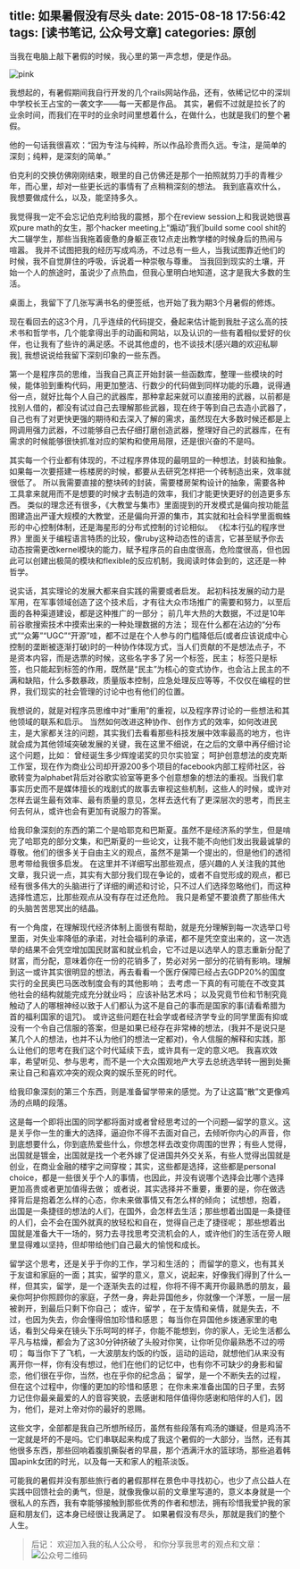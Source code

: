 title: 如果暑假没有尽头
date: 2015-08-18 17:56:42
tags: [读书笔记, 公众号文章]
categories: 原创
---

当我在电脑上敲下暑假的时候，我心里的第一声念想，便是作品。

<!--more-->

![pink](http://ww2.sinaimg.cn/large/c5ee78b5gw1ezbl7cbdq6j21kw0zkk6t.jpg)

我想起的，有暑假期间我自行开发的几个rails网站作品，还有，依稀记忆中的深圳中学校长王占宝的一袭文字——每一天都是作品。 其实，暑假不过就是拉长了的业余时间，而我们在平时的业余时间里想着什么，在做什么，也就是我们的整个暑假。

他的一句话我很喜欢：“因为专注与纯粹，所以作品珍贵而久远。专注，是简单的深刻；纯粹，是深刻的简单。”

伯克利的交换仿佛刚刚结束，眼里的自己仿佛还是那个一拍照就剪刀手的青稚少年，而心里，却对一些更长远的事情有了点稍稍深刻的想法。 我到底喜欢什么，我想要做成什么，以及，能坚持多久。 

我觉得我一定不会忘记伯克利给我的震撼，那个在review session上和我说她很喜欢pure math的女生，那个hacker meeting上“煽动”我们build some cool shit的大二辍学生，那些当我拖着疲惫的身躯正夜12点走出教学楼的时候身后的热闹与喧嚣。 我并不试图把我的经历写成鸡汤，不过总有一些人，当我试图靠近他们的时候，我不自觉屏住的呼吸，诉说着一种崇敬与尊重。 当我回到现实的土壤，开始一个人的旅途时，虽说少了点热血，但我心里明白地知道，这才是我大多数的生活。 

桌面上，我留下了几张写满书名的便签纸，也开始了我为期3个月暑假的修炼。 

现在看回去的这3个月，几乎连续的代码提交，叠起来估计能到我肚子这么高的技术书和哲学书，几个能拿得出手的动画和网站，以及认识的一些有着相似爱好的伙伴，也让我有了些许的满足感。不说其他虚的，也不谈技术[感兴趣的欢迎私聊我], 我想说说给我留下深刻印象的一些东西。

第一个是程序员的思维，当我自己真正开始封装一些函数库，整理一些模块的时候，能体验到重构代码，用更加整洁、行数少的代码做到同样功能的乐趣，说得通俗一点，就好比每个人自己的武器库，那种拿起来就可以直接用的武器，以前都是找别人借的，都没有试过自己去理解那些武器，现在终于等到自己去造小武器了，自己也有了对更快更强的期待和去深入了解的需求，虽然现在大多数时候还都是上网调用强力武器，不过能够自己去仔细打磨创造武器，整理好自己的武器库，在有需求的时候能够很快抓准对应的架构和使用局限，还是很兴奋的不是吗。 

其实每一个行业都有体现的，不过程序界体现的最明显的一种想法，封装和抽象。 如果每一次要搭建一栋楼房的时候，都要从去研究怎样把一个砖制造出来，效率就很低了。 所以我需要直接的整块砖的封装，需要楼房架构设计的抽象，需要各种工具拿来就用而不是想要的时候才去制造的效率，我们才能更快更好的创造更多东西。 类似的理念还有很多，《大教堂与集市》里面提到的开发模式是偏向按功能蓝图建造出严谨大规模的大教堂，还是偏向开源的集市，其实就和社会科学里面蜘蛛形的中心控制体制，还是海星形的分布式控制的讨论相似。 《松本行弘的程序世界》里面关于编程语言特质的比较，像ruby这种动态性的语言，它甚至赋予你去动态按需更改kernel模块的能力，赋予程序员的自由度很高，危险度很高，但也因此可以创建出极简的模块和flexible的反应机制，我阅读时体会到的，这还是一种哲学。

说实话，其实理论的发展大都来自实践的需要或者启发。 起初科技发展的动力是军用，在军事领域创造了这个技术后，才有往大众市场推广的需要和努力，以至后面的各种渠道建设，都是这种推广的一部分； 前几年大热的大数据，不过是10年前谷歌搜索技术中摸索出来的一种处理数据的方法； 现在什么都在沾边的“分布式”“众筹”“UGC”“开源”哇，都不过是在个人参与的门槛降低后(或者应该说成中心控制的垄断被逐渐打破)时的一种协作体现方式，当人们贡献的不是想法点子，不是资本内容，而是选票的时候，这些名字多了另一个标签，民主； 标签只是标签，也只能起到标签的作用，既然是“民主”为核心的变式协作，也会沾上民主的不满和缺陷，什么多数暴政，质量版本控制，应急处理反应等等，不仅仅在编程的世界，我们现实的社会管理的讨论中也有他们的位置。 

我想说的，就是对程序员思维中对“重用”的重视，以及程序界讨论的一些想法和其他领域的联系和启示。 当然如何改进这种协作、创作方式的效率，如何改进民主，是大家都关注的问题，其实我们去看看那些科技发展中效率最高的地方，也许就会成为其他领域突破发展的关键，我在这里不细说，在之后的文章中再仔细讨论这个问题，比如： 曾经诞生多少辉煌诺奖的贝尔实验室； 呵护创意想法的皮克斯工作室，现在作为商业公司却开源200多个项目的facebook内部工程师社区，谷歌转变为alphabet背后对谷歌实验室等更多个创意想象的想法的重视。当我们拿事实历史而不是媒体擅长的戏剧式的故事去审视这些机制，这些人的时候，或许对怎样去诞生最有效率、最有质量的意见，怎样去迭代有了更深层次的思考，而民主何去何从，或许也会有更加有说服力的答案。 

给我印象深刻的东西的第二个是哈耶克和巴斯夏。虽然不是经济系的学生，但是啃完了哈耶克的部分文集，和巴斯夏的一些论文，让我不能不向他们发出我最诚挚的尊敬。他们的很多关于自由主义的观点，虽然不是第一个提出的，但是他们的透彻思考带给我很多启发。 在这里并不详细写出那些观点，感兴趣的人关注我的其他文章，我只说一点，其实有大部分我们现在争论的，或者不自觉形成的观点，都已经有很多伟大的头脑进行了详细的阐述和讨论，只不过人们选择忽略他们，而这种选择性遗忘，比那些观点从没有存在过还危险。 我只是希望不要浪费了那些伟大的头脑苦苦思冥出的结晶。 

有一个角度，在理解现代经济体制上面很有帮助，就是充分理解到每一次选举口号里面，对失业率降低的承诺，对社会福利的承诺，都不是凭空变出来的，这一次选举的结果不会凭空增加国民财富和就业机会，它不过是以选举人的意志重新分配了财富，而分配，意味着你在一份的花销多了，势必对另一部分的花销有影响。理解到这一或许其实很明显的想法，再去看看一个医疗保障已经占去GDP20%的国度实行的全民奥巴马医改制度会有的其他影响； 去考虑一下真的有可能在不改变其他社会的结构就能完成充分就业吗； 应该补贴艺术吗； 以及究竟节俭和节制究竟触动了人的哪根神经以致于人们都认为这不是自己的事而是国家的事(请看希腊为首的福利国家的诅咒)。
或许这些问题在社会学或者经济学专业的同学里面有抑或没有一个令自己信服的答案，但是如果已经存在非常棒的想法，(我并不是说只是某几个人的想法，也并不认为他们的想法一定都对)，令人信服的解释和实践，那么让他们的思考在我们这个时代延续下去，或许具有一定的意义吧。 我喜欢效率，希望听见、参与思考，而不是一个大众围观地产大亨去总统选举转一圈到处撕来让自己和喜欢冲突的观众爽的娱乐至死的时代。

给我印象深刻的第三个东西，则是准备留学带来的感觉。为了让这篇“散”文更像鸡汤的点睛的段落。

这是每一个即将出国的同学都将面对或者曾经思考过的一个问题—留学的意义。这是关乎你一生的重大的选择，逼迫你不得不去面对自己，去倾听你内心的声音，你到底想要什么，你到底热爱些什么，你想怎样去改变你周围的世界；有些人觉得，出国就是镀金，出国就是找一个老外嫁了促进国共外交关系，有些人觉得出国就是创业，在商业金融的楼宇之间穿梭；其实，这些都是选择，这些都是personal choice，都是一些很关乎个人的事情，也因此，并没有说哪个选择会比哪个选择更加高贵或者更加值得去做； 
或者说，其实选择并不重要，重要的是，你在做选择背后是抱着怎么样的心态，你未来做事情又有怎么样的倾向；
试想想，抱着，出国是一条捷径的想法的人们，在国外，会怎样去生活；那些想着出国是一条捷径的人们，会不会在国外就真的放轻松和自在，觉得自己走了捷径呢； 那些想着出国就是准备大干一场的，努力去寻找思考交流机会的人，或许他们的生活在旁人眼里显得难以坚持，但却带给他们自己最大的愉悦和成长。

留学这个思考，还是关乎于你的工作，学习和生活的； 而留学的意义，也有其关于友谊和家庭的一面；其实，留学的意义，意义，说起来，好像我们得到了什么一样，但其实，留学，是一个逐渐失去的过程，你将不得不离开你最熟悉的朋友，最亲你呵护你照顾你的家庭，孑然一身，奔赴异国他乡，你就像一个洋葱，一层一层被剥开，到最后只剩下你自己； 
或许，留学 ，在于友情和亲情，就是失去，不过，也因为失去，你会懂得倍加珍惜和感恩； 每当你在异国他乡拨通家里的电话，看到父母亲在镜头下乐呵呵的样子，你能不能想到，你的家人，无论生活都么平凡与枯燥，都会为了这30分钟挤破了头般对你笑，让你听见你最熟悉不过的唠叨； 每当你下了飞机，一大波朋友约饭的约饭，运动的运动，就想他们从来没有离开你一样，你有没有想过，他们在他们的记忆中，也有你不可缺少的身影和留恋，他们很在乎你，当然，也在乎你的纪念品； 
留学，是一个不断失去的过程，但在这个过程中，你懂的更加的珍惜和感恩； 在你未来准备出国的日子里，去努力记住你最亲最爱的人的音容笑貌，去感谢和陪伴值得你感谢和陪伴的人们，因为，他们，是对上帝对你的最好的恩赐。

这些文字，全部都是我自己所想所经历，虽然有些段落有鸡汤的嫌疑，但是鸡汤不一定就是坏的不是吗。它们串联起来构成了我这个暑假的一大部分，当然，还有其他很多东西，那些回响着腹肌撕裂者的早晨，那个洒满汗水的篮球场，那些追着韩国apink女团的时光，以及每一天和家人的粗茶淡饭。

可能我的暑假并没有那些旅行者的暑假那样在景色中寻找初心，也少了点公益人在实践中回馈社会的勇气，但是，就像我像以前的文章里写道的，意义本身就是一个很私人的东西，我有幸能够接触到那些优秀的作者和想法，拥有珍惜我爱护我的家庭和朋友们，这本身已经很让我满足了。
如果暑假没有尽头，那就是我们的整个人生。


> 后记： 欢迎加入我的私人公众号， 和你分享我思考的观点和文章：
![公众号二维码](http://ww2.sinaimg.cn/large/c5ee78b5gw1ezbljkk2apj20by0byq3q.jpg)